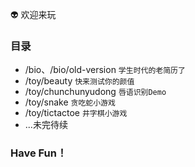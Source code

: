 👽 欢迎来玩

### 目录

- /bio、/bio/old-version `学生时代的老简历了`
- /toy/beauty `快来测试你的颜值`
- /toy/chunchunyudong `唇语识别Demo`
- /toy/snake `贪吃蛇小游戏`
- /toy/tictactoe `井字棋小游戏`
- ...未完待续

### Have Fun！
